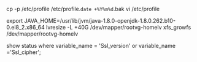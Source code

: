 cp -p /etc/profile /etc/profile.`date +%Y%m%d`.bak
vi /etc/profile

export JAVA_HOME=/usr/lib/jvm/java-1.8.0-openjdk-1.8.0.262.b10-0.el8_2.x86_64
lvresize -L +40G /dev/mapper/rootvg-homelv
xfs_growfs /dev/mapper/rootvg-homelv


show status where variable_name = 'Ssl_version' or variable_name ='Ssl_cipher';
